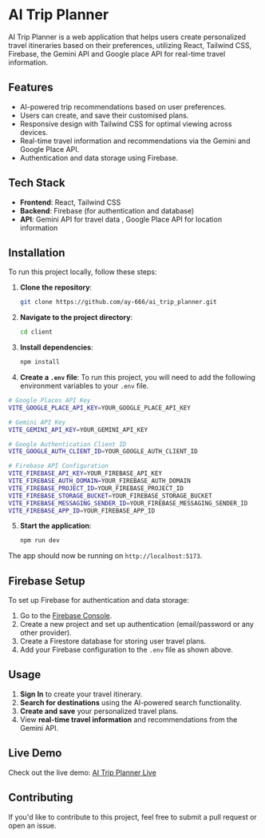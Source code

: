 # AI Trip Planner

AI Trip Planner is a web application that helps users create personalized travel itineraries based on their preferences, utilizing React, Tailwind CSS, Firebase, the Gemini API and Google place API for real-time travel information.

## Features

- AI-powered trip recommendations based on user preferences.
- Users can create, and save their customised plans.
- Responsive design with Tailwind CSS for optimal viewing across devices.
- Real-time travel information and recommendations via the Gemini  and Google Place API.
- Authentication and data storage using Firebase.

## Tech Stack

- **Frontend**: React, Tailwind CSS
- **Backend**: Firebase (for authentication and database)
- **API**: Gemini API for travel data , Google Place API for location information

## Installation

To run this project locally, follow these steps:

1. **Clone the repository**:
    ```bash
    git clone https://github.com/ay-666/ai_trip_planner.git
    ```
   
2. **Navigate to the project directory**:
    ```bash
    cd client
    ```

3. **Install dependencies**:
    ```bash
    npm install
    ```

4. **Create a `.env` file**:
    To run this project, you will need to add the following environment variables to your `.env` file.

```bash
# Google Places API Key
VITE_GOOGLE_PLACE_API_KEY=YOUR_GOOGLE_PLACE_API_KEY

# Gemini API Key
VITE_GEMINI_API_KEY=YOUR_GEMINI_API_KEY

# Google Authentication Client ID
VITE_GOOGLE_AUTH_CLIENT_ID=YOUR_GOOGLE_AUTH_CLIENT_ID

# Firebase API Configuration
VITE_FIREBASE_API_KEY=YOUR_FIREBASE_API_KEY
VITE_FIREBASE_AUTH_DOMAIN=YOUR_FIREBASE_AUTH_DOMAIN
VITE_FIREBASE_PROJECT_ID=YOUR_FIREBASE_PROJECT_ID
VITE_FIREBASE_STORAGE_BUCKET=YOUR_FIREBASE_STORAGE_BUCKET
VITE_FIREBASE_MESSAGING_SENDER_ID=YOUR_FIREBASE_MESSAGING_SENDER_ID
VITE_FIREBASE_APP_ID=YOUR_FIREBASE_APP_ID

```

5. **Start the application**:
    ```bash
    npm run dev
    ```

The app should now be running on `http://localhost:5173`.

## Firebase Setup

To set up Firebase for authentication and data storage:

1. Go to the [Firebase Console](https://console.firebase.google.com/).
2. Create a new project and set up authentication (email/password or any other provider).
3. Create a Firestore database for storing user travel plans.
4. Add your Firebase configuration to the `.env` file as shown above.

## Usage

1. **Sign In** to create your travel itinerary.
2. **Search for destinations** using the AI-powered search functionality.
3. **Create and save** your personalized travel plans.
4. View **real-time travel information** and recommendations from the Gemini API.

## Live Demo

Check out the live demo: [AI Trip Planner Live](https://ai-trip-planner-demo.com/)

## Contributing

If you'd like to contribute to this project, feel free to submit a pull request or open an issue.


